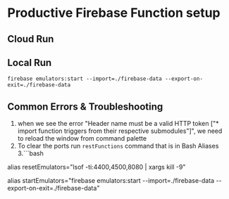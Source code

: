 # Productive Firebase Function setup

## Cloud Run

## Local Run

`firebase emulators:start --import=./firebase-data --export-on-exit=./firebase-data`

## Common Errors & Troubleshooting

1. when we see the error "Header name must be a valid HTTP token ["* import function triggers from their respective submodules"]", we need to reload the window from command palette
2. To clear the ports run `restFunctions` command that is in Bash Aliases 3.```bash

alias resetEmulators="lsof -ti:4400,4500,8080 | xargs kill -9"

alias startEmulators="firebase emulators:start --import=./firebase-data --export-on-exit=./firebase-data"

```

```
